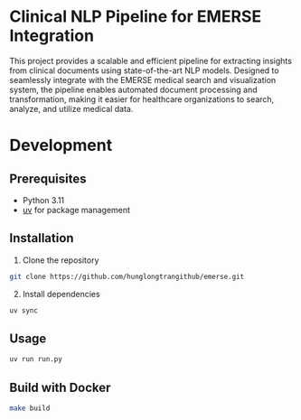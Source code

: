 # Clinical NLP Pipeline for EMERSE Integration

This project provides a scalable and efficient pipeline for extracting insights from clinical documents using state-of-the-art NLP models. Designed to seamlessly integrate with the EMERSE medical search and visualization system, the pipeline enables automated document processing and transformation, making it easier for healthcare organizations to search, analyze, and utilize medical data.

# Development

## Prerequisites

- Python 3.11
- [uv](https://github.com/astral-sh/uv) for package management

## Installation

1. Clone the repository

```bash
git clone https://github.com/hunglongtrangithub/emerse.git
```

2. Install dependencies

```bash
uv sync
```

## Usage

```bash
uv run run.py
```

## Build with Docker

```bash
make build
```


